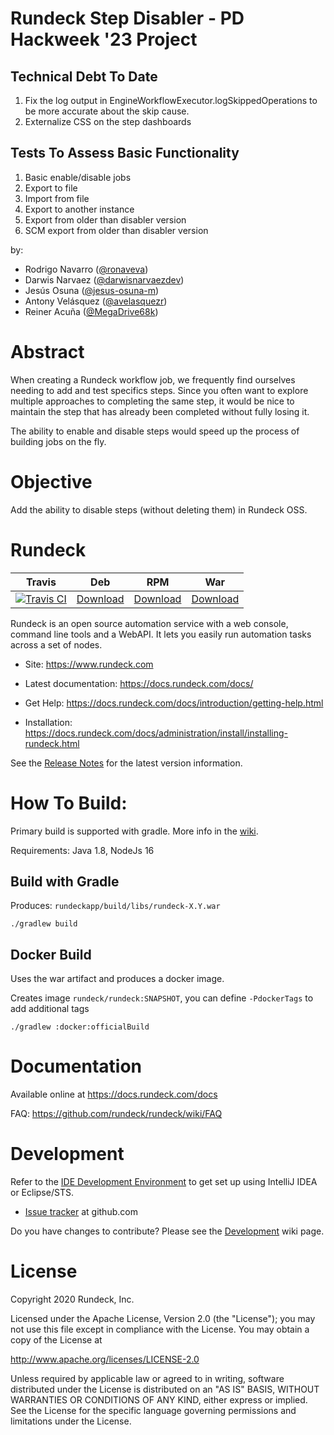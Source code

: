Rundeck Step Disabler - PD Hackweek '23 Project
========

## Technical Debt To Date

1. Fix the log output in EngineWorkflowExecutor.logSkippedOperations to be more accurate about the skip cause.
2. Externalize CSS on the step dashboards

## Tests To Assess Basic Functionality

1. Basic enable/disable jobs
2. Export to file
3. Import from file
4. Export to another instance
5. Export from older than disabler version
6. SCM export from older than disabler version

by:

* Rodrigo Navarro ([@ronaveva](https://github.com/ronaveva))
* Darwis Narvaez ([@darwisnarvaezdev](https://github.com/darwisnarvaezdev))
* Jesús Osuna ([@jesus-osuna-m](https://github.com/jesus-osuna-m))
* Antony Velásquez ([@avelasquezr](https://github.com/avelasquezr))
* Reiner Acuña ([@MegaDrive68k](https://github.com/MegaDrive68k))

Abstract
========

When creating a Rundeck workflow job, we frequently find ourselves needing to add and test specifics steps. Since you often want to explore multiple approaches to completing the same step, it would be nice to maintain the step that has already been completed without fully losing it.

The ability to enable and disable steps would speed up the process of building jobs on the fly.

Objective
========

Add the ability to disable steps (without deleting them) in Rundeck OSS.

Rundeck
========

| Travis | Deb | RPM | War |
|--------|-----|-----|-----|
|[![Travis CI](https://travis-ci.org/rundeck/rundeck.svg?branch=master)](https://travis-ci.org/rundeck/rundeck/builds#)|[Download](https://www.rundeck.com/downloads)|[Download](https://www.rundeck.com/downloads)|[Download](https://www.rundeck.com/downloads)|

Rundeck is an open source automation service with a web console,
command line tools and a WebAPI.
It lets you easily run automation tasks across a set of nodes.

* Site: <https://www.rundeck.com>

* Latest documentation: <https://docs.rundeck.com/docs/>

* Get Help: <https://docs.rundeck.com/docs/introduction/getting-help.html>

* Installation: <https://docs.rundeck.com/docs/administration/install/installing-rundeck.html>


See the [Release Notes](https://docs.rundeck.com/docs/history/) for the latest version information.


How To Build:
=====

Primary build is supported with gradle. More info in the [wiki](https://github.com/rundeck/rundeck/wiki/Building-and-Testing).

Requirements: Java 1.8, NodeJs 16

Build with Gradle
---

Produces: `rundeckapp/build/libs/rundeck-X.Y.war`

    ./gradlew build

Docker Build
---

Uses the war artifact and produces a docker image.

Creates image `rundeck/rundeck:SNAPSHOT`, you can define `-PdockerTags` to add additional tags

    ./gradlew :docker:officialBuild

Documentation
======

Available online at <https://docs.rundeck.com/docs>

FAQ: <https://github.com/rundeck/rundeck/wiki/FAQ>

Development
======

Refer to the [IDE Development Environment](https://github.com/rundeck/rundeck/wiki/IDE-Development-Environment) to get set up using IntelliJ IDEA or Eclipse/STS.

* [Issue tracker](https://github.com/rundeck/rundeck/issues) at github.com

Do you have changes to contribute? Please see the [Development](https://github.com/rundeck/rundeck/wiki/Development) wiki page.

License
======

Copyright 2020 Rundeck, Inc.

Licensed under the Apache License, Version 2.0 (the "License");
you may not use this file except in compliance with the License.
You may obtain a copy of the License at

   http://www.apache.org/licenses/LICENSE-2.0

Unless required by applicable law or agreed to in writing, software
distributed under the License is distributed on an "AS IS" BASIS,
WITHOUT WARRANTIES OR CONDITIONS OF ANY KIND, either express or implied.
See the License for the specific language governing permissions and
limitations under the License.
